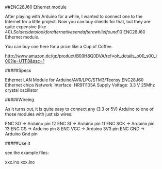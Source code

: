 ##ENC28J60 Ethernet module

After playing with Arduino for a while, I wanted to connect one to the Internet for a little project. Now you can buy shields for that, but they are quite expensive (like 40$). So I decide to look for alternatives and after a while I found 10$ ENC28J60 Ethernet module.

You can buy one here for a price like a Cup of Coffee.

http://www.amazon.de/gp/product/B00H8Q0DVA/ref=oh_details_o00_s00_i00?ie=UTF8&psc=1

#####Specs

Ethernet LAN Module for Arduino/AVR/LPC/STM3/Teensy
ENC28J60 Ethernet chips
Network Interface: HR911105A
Supply Voltage: 3.3 V
25Mhz crystal oscillator


#####Wireing

As it turns out, it is quite easy to connect any (3.3 or 5V) Arduino to one of those modules with just six wires:

ENC SO -> Arduino pin 12
ENC SI -> Arduino pin 11
ENC SCK -> Arduino pin 13
ENC CS -> Arduino pin 8
ENC VCC -> Arduino 3V3 pin
ENC GND -> Arduino Gnd pin

#####Use it

see the example files:

xxx.ino
xxx.ino
